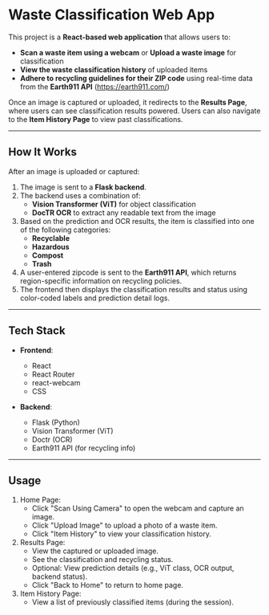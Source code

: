 # Waste Classification Web App

This project is a **React-based web application** that allows users to:
- **Scan a waste item using a webcam** or **Upload a waste image** for classification  
- **View the waste classification history** of uploaded items  
- **Adhere to recycling guidelines for their ZIP code** using real-time data from the **Earth911 API** (https://earth911.com/)

Once an image is captured or uploaded, it redirects to the **Results Page**, where users can see classification results powered. Users can also navigate to the **Item History Page** to view past classifications.

---

## How It Works

After an image is uploaded or captured:
1. The image is sent to a **Flask backend**.
2. The backend uses a combination of:
   - **Vision Transformer (ViT)** for object classification
   - **DocTR OCR** to extract any readable text from the image
3. Based on the prediction and OCR results, the item is classified into one of the following categories:
   - **Recyclable**
   - **Hazardous**
   - **Compost**
   - **Trash**
4. A user-entered zipcode is sent to the **Earth911 API**, which returns region-specific information on recycling policies.
5. The frontend then displays the classification results and status using color-coded labels and prediction detail logs.

---

## Tech Stack

- **Frontend**:
  - React  
  - React Router  
  - react-webcam  
  - CSS 

- **Backend**:
  - Flask (Python)  
  - Vision Transformer (ViT)  
  - Doctr (OCR)  
  - Earth911 API (for recycling info)  

---

## Usage
1. Home Page:
   - Click "Scan Using Camera" to open the webcam and capture an image.
   - Click "Upload Image" to upload a photo of a waste item.
   - Click "Item History" to view your classification history.
2. Results Page:
   - View the captured or uploaded image.
   - See the classification and recycling status.
   - Optional: View prediction details (e.g., ViT class, OCR output, backend status).
   - Click "Back to Home" to return to home page.
3. Item History Page:
   - View a list of previously classified items (during the session).
